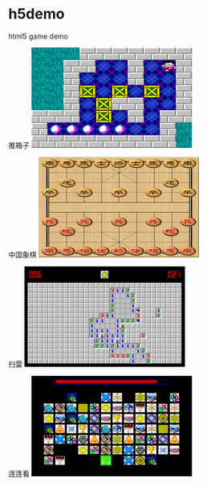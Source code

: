 # h5demo
 html5 game demo 
 
 推箱子
<img src="sokoban.png" alt="sokoban">


中国象棋
<img src="xq.png" alt="xq">


扫雷
<img src="mine.png" alt="mine">


连连看
<img src="llk.png" alt="llk">


